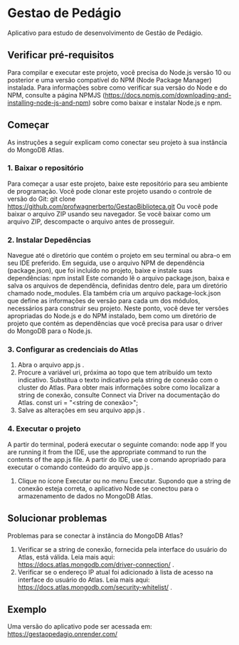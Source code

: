 # Gestao de Pedágio
Aplicativo para estudo de desenvolvimento de Gestão de Pedágio.

## Verificar pré-requisitos
Para compilar e executar este projeto, você precisa do Node.js versão 10 ou posterior e uma versão compatível do NPM (Node Package Manager) instalada. Para informações sobre como verificar sua versão do Node e do NPM, consulte a página NPMJS (https://docs.npmjs.com/downloading-and-installing-node-js-and-npm) sobre como baixar e instalar Node.js e npm.

## Começar
As instruções a seguir explicam como conectar seu projeto à sua instância do MongoDB Atlas.

### 1. Baixar o repositório
Para começar a usar este projeto, baixe este repositório para seu ambiente de programação. Você pode clonar este projeto usando o controle de versão do Git:
git clone https://github.com/profwagnerberto/GestaoBiblioteca.git
Ou você pode baixar o arquivo ZIP usando seu navegador. Se você baixar como um arquivo ZIP, descompacte o arquivo antes de prosseguir.

### 2. Instalar Depedências
Navegue até o diretório que contém o projeto em seu terminal ou abra-o em seu IDE preferido.
Em seguida, use o arquivo NPM de dependência (package.json), que foi incluído no projeto, baixe e instale suas dependências:
npm install
Este comando lê o arquivo package.json, baixa e salva os arquivos de dependência, definidas dentro dele, para um diretório chamado node_modules. Ela também cria um arquivo package-lock.json que define as informações de versão para cada um dos módulos, necessários para construir seu projeto.
Neste ponto, você deve ter versões apropriadas do Node.js e do NPM instalado, bem como um diretório de projeto que contém as dependências que você precisa para usar o driver do MongoDB para o Node.js.

### 3. Configurar as credenciais do Atlas
1. Abra o arquivo app.js .
2. Procure a variável uri, próxima ao topo que tem atribuído um texto indicativo. Substitua o texto indicativo pela string de conexão com o cluster do Atlas. Para obter mais informações sobre como localizar a string de conexão, consulte Connect via Driver na documentação do Atlas.
    const uri = 
      "<string de conexão>";
3. Salve as alterações em seu arquivo app.js .

### 4. Executar o projeto
A partir do terminal, poderá executar o seguinte comando:
node app
If you are running it from the IDE, use the appropriate command to run the contents of the app.js file.
A partir do IDE, use o comando apropriado para executar o comando conteúdo do arquivo app.js .
1. Clique no ícone Executar ou no menu Executar.
Supondo que a string de conexão esteja correta, o aplicativo Node se conectou para o armazenamento de dados no MongoDB Atlas.

## Solucionar problemas
Problemas para se conectar à instância do MongoDB Atlas?
1. Verificar se a string de conexão, fornecida pela interface do usuário do Atlas, está válida. Leia mais aqui: https://docs.atlas.mongodb.com/driver-connection/ .
2. Verificar se o endereço IP atual foi adicionado à lista de acesso na interface do usuário do Atlas. Leia mais aqui: https://docs.atlas.mongodb.com/security-whitelist/ .

## Exemplo
Uma versão do aplicativo pode ser acessada em: https://gestaopedagio.onrender.com/
